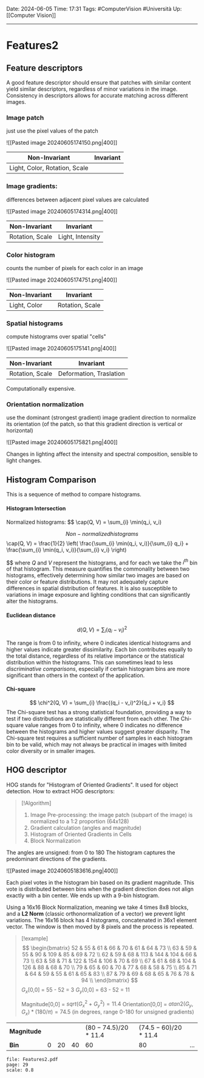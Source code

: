 Date: 2024-06-05
Time: 17:31
Tags: #ComputerVision #Università 
Up: [[Computer Vision]]

---
# Features2

## Feature descriptors

A good feature descriptor should ensure that patches with similar content yield similar descriptors, regardless of minor variations in the image. Consistency in descriptors allows for accurate matching across different images.

### Image patch
just use the pixel values of the patch

![[Pasted image 20240605174150.png|400]]

| Non-Invariant                 | Invariant |
| ----------------------------- | --------- |
| Light, Color, Rotation, Scale |           |

### Image gradients:
differences between adjacent pixel values are calculated

![[Pasted image 20240605174314.png|400]]

| Non-Invariant   | Invariant        |
| --------------- | ---------------- |
| Rotation, Scale | Light, Intensity |

### Color histogram
counts the number of pixels for each color in an image

![[Pasted image 20240605174751.png|400]]

| Non-Invariant | Invariant       |
| ------------- | --------------- |
| Light, Color  | Rotation, Scale |

### Spatial histograms
compute histograms over spatial "cells"

![[Pasted image 20240605175141.png|400]]

| Non-Invariant   | Invariant               |
| --------------- | ----------------------- |
| Rotation, Scale | Deformation, Traslation |
Computationally expensive.
### Orientation normalization
use the dominant (strongest gradient) image gradient direction to normalize its orientation (of the patch, so that this gradient direction is vertical or horizontal)

![[Pasted image 20240605175821.png|400]]

Changes in lighting affect the intensity and spectral composition, sensible to light changes.

## Histogram Comparison

This is a sequence of method to compare histograms.

#### Histogram Intersection
Normalized histograms:
$$
\cap(Q, V) =  \sum_{i} \min(q_i, v_i)

$$
Non-normalized histograms
$$
\cap(Q, V) = \frac{1}{2} \left( \frac{\sum_{i} \min(q_i, v_i)}{\sum_{i} q_i} + \frac{\sum_{i} \min(q_i, v_i)}{\sum_{i} v_i} \right)

$$
where $Q$ and $V$ represent the histograms, and for each we take the $i^{th}$ bin of that histogram.
This measure quantifies the commonality between two histograms, effectively determining how similar two images are based on their color or feature distributions. It may not adequately capture differences in spatial distribution of features. It is also susceptible to variations in image exposure and lighting conditions that can significantly alter the histograms.

#### Euclidean distance

$$
d(Q, V) = \sum_{i} (q_i - v_i)^2
$$

The range is from 0 to infinity, where 0 indicates identical histograms and higher values indicate greater dissimilarity. Each bin contributes equally to the total distance, regardless of its relative importance or the statistical distribution within the histograms. This can sometimes lead to less *discriminative comparisons*, especially if certain histogram bins are more significant than others in the context of the application.

#### Chi-square
$$
\chi^2(Q, V) = \sum_{i} \frac{(q_i - v_i)^2}{q_i + v_i}
$$
The Chi-square test has a strong statistical foundation, providing a way to test if two distributions are statistically different from each other. The Chi-square value ranges from 0 to infinity, where 0 indicates no difference between the histograms and higher values suggest greater disparity.
The Chi-square test requires a sufficient number of samples in each histogram bin to be valid, which may not always be practical in images with limited color diversity or in smaller images.

## HOG descriptor

HOG stands for "Histogram of Oriented Gradients". It used for object detection. How to extract HOG descriptors:

>[!Algorithm]
>1. Image Pre-processing: the image patch (subpart of the image) is normalized to a 1:2 proportion (64x128)
>2. Gradient calculation (angles and magnitude)
>3. Histogram of Oriented Gradients in Cells
>4. Block Normalization


The angles are unsigned: from 0 to 180
The histogram captures the predominant directions of the gradients.

![[Pasted image 20240605183616.png|400]]

Each pixel votes in the histogram bin based on its gradient magnitude. This vote is distributed between bins when the gradient direction does not align exactly with a bin center.
We ends up with a 9-bin histogram.

Using a 16x16 Block Normalization, meaning we take 4 times 8x8 blocks, and a **L2 Norm** (classic orthonormalization of a vector) we prevent light variations. The 16x16 block has 4 histograms, concatenated in 36x1 element vector. The window is then moved by 8 pixels and the process is repeated.

>[!example]
>$$
>\begin{bmatrix}
>52 & 55 & 61 & 66 & 70 & 61 & 64 & 73 \\
>63 & 59 & 55 & 90 & 109 & 85 & 69 & 72 \\
>62 & 59 & 68 & 113 & 144 & 104 & 66 & 73 \\
>63 & 58 & 71 & 122 & 154 & 106 & 70 & 69 \\
>67 & 61 & 68 & 104 & 126 & 88 & 68 & 70 \\
>79 & 65 & 60 & 70 & 77 & 68 & 58 & 75 \\
>85 & 71 & 64 & 59 & 55 & 61 & 65 & 83 \\
>87 & 79 & 69 & 68 & 65 & 76 & 78 & 94 \\
>\end{bmatrix}
>$$
>$G_x$[0,0] = 55 - 52 = 3
>$G_y$[0,0] = 63 - 52 = 11
>
>Magnitude[0,0] = $sqrt(G_x^2 + G_y^2) = 11.4$
>Orientation[0,0] = $atan2(G_y, G_x) * (180 / \pi) = 74.5$  (in degrees, range 0-180 for unsigned gradients)
>
>
>
|               |     |     |     |                     |                     |     |
| ------------- | --- | --- | --- | ------------------- | ------------------- | --- |
| **Magnitude** |     |     |     | $(80-74.5)/20*11.4$ | $(74.5-60)/20*11.4$ |     |
| **Bin**       | 0   | 20  | 40  | 60                  | 80                  | ... |





```slide-note
file: Features2.pdf
page: 29
scale: 0.8
```

